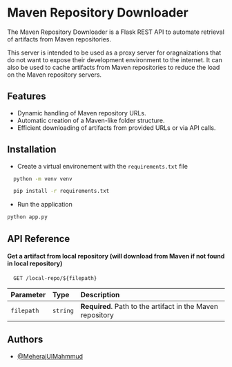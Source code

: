 # Maven Repository Downloader

The Maven Repository Downloader is a Flask REST API to automate retrieval of artifacts from Maven repositories.

This server is intended to be used as a proxy server for oragnaizations that do not want to expose their development environment to the internet. It can also be used to cache artifacts from Maven repositories to reduce the load on the Maven repository servers.

## Features

-   Dynamic handling of Maven repository URLs.
-   Automatic creation of a Maven-like folder structure.
-   Efficient downloading of artifacts from provided URLs or via API calls.

## Installation

-   Create a virtual environement with the `requirements.txt` file

```bash
  python -m venv venv
```

```bash
  pip install -r requirements.txt
```

-   Run the application

```bash
python app.py
```

## API Reference

#### Get a artifact from local repository (will download from Maven if not found in local repository)

```http
  GET /local-repo/${filepath}
```

| Parameter  | Type     | Description                                                |
| :--------- | :------- | :--------------------------------------------------------- |
| `filepath` | `string` | **Required**. Path to the artifact in the Maven repository |

## Authors

-   [@MeherajUlMahmmud](https://github.com/MeherajUlMahmmud)
